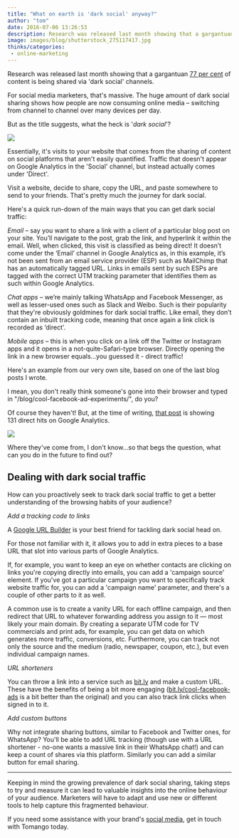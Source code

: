 ```yaml
---
title: "What on earth is 'dark social' anyway?"
author: "tom"
date: 2016-07-06 13:26:53
description: Research was released last month showing that a gargantuan 77 per cent of content is being shared via 'dark social' channels. For social media marketers, that's massive. The huge amount of dark social sharing shows how people are now consuming online media – switching from channel to channel over many devices per day.
image: images/blog/shutterstock_275117417.jpg
thinks/categories: 
 - online-marketing
---
```


Research was released last month showing that a gargantuan [77 per cent](http://www.thedrum.com/news/2016/06/09/77-content-being-shared-dark-social-finds-new-research) of content is being shared via 'dark social' channels.

For social media marketers, that's massive. The huge amount of dark social sharing shows how people are now consuming online media – switching from channel to channel over many devices per day.

But as the title suggests, what the heck is '*dark social*'?

![](images/blog/shutterstock_275117417.jpg)

Essentially, it's visits to your website that comes from the sharing of content on social platforms that aren't easily quantified. Traffic that doesn't appear on Google Analytics in the 'Social' channel, but instead actually comes under 'Direct'.

Visit a website, decide to share, copy the URL, and paste somewhere to send to your friends. That's pretty much the journey for dark social.

Here's a quick run-down of the main ways that you can get dark social traffic:

*Email* – say you want to share a link with a client of a particular blog post on your site. You’ll navigate to the post, grab the link, and hyperlink it within the email. Well, when clicked, this visit is classified as being direct! It doesn’t come under the ‘Email’ channel in Google Analytics as, in this example, it’s not been sent from an email service provider (ESP) such as MailChimp that has an automatically tagged URL. Links in emails sent by such ESPs are tagged with the correct UTM tracking parameter that identifies them as such within Google Analytics.

*Chat apps* – we’re mainly talking WhatsApp and Facebook Messenger, as well as lesser-used ones such as Slack and Weibo. Such is their popularity that they're obviously goldmines for dark social traffic. Like email, they don’t contain an inbuilt tracking code, meaning that once again a link click is recorded as ‘direct’.

*Mobile apps* – this is when you click on a link off the Twitter or Instagram apps and it opens in a not-quite-Safari-type browser. Directly opening the link in a new browser equals…you guessed it - direct traffic!

Here's an example from our very own site, based on one of the last blog posts I wrote.

I mean, you don't really think someone's gone into their browser and typed in "/blog/cool-facebook-ad-experiments/", do you?

Of course they haven't! But, at the time of writing, [that post](/thinks/cool-facebook-ad-experiments/) is showing 131 direct hits on Google Analytics.

![](images/blog/Dark-social-GA-screenshot-1-1024x361.png)

Where they've come from, I don't know...so that begs the question, what can you do in the future to find out?

## Dealing with dark social traffic

How can you proactively seek to track dark social traffic to get a better understanding of the browsing habits of your audience?

*Add a tracking code to links*

A [Google URL Builder](https://effinamazing.com/tools/utm-tracking-code-builder/) is your best friend for tackling dark social head on.

For those not familiar with it, it allows you to add in extra pieces to a base URL that slot into various parts of Google Analytics.

If, for example, you want to keep an eye on whether contacts are clicking on links you're copying directly into emails, you can add a 'campaign source' element. If you've got a particular campaign you want to specifically track website traffic for, you can add a 'campaign name' parameter, and there's a couple of other parts to it as well.

A common use is to create a vanity URL for each offline campaign, and then redirect that URL to whatever forwarding address you assign to it — most likely your main domain. By creating a separate UTM code for TV commercials and print ads, for example, you can get data on which generates more traffic, conversions, etc. Furthermore, you can track not only the source and the medium (radio, newspaper, coupon, etc.), but even individual campaign names.

*URL shorteners*

You can throw a link into a service such as [bit.ly](https://bitly.com/) and make a custom URL. These have the benefits of being a bit more engaging ([bit.ly/cool-facebook-ads](http://bit.ly/cool-facebook-ads) is a bit better than the original) and you can also track link clicks when signed in to it.

*Add custom buttons*

Why not integrate sharing buttons, similar to Facebook and Twitter ones, for WhatsApp? You'll be able to add URL tracking (though use with a URL shortener - no-one wants a massive link in their WhatsApp chat!) and can keep a count of shares via this platform. Similarly you can add a similar button for email sharing.

---

Keeping in mind the growing prevalence of dark social sharing, taking steps to try and measure it can lead to valuable insights into the online behaviour of your audience. Marketers will have to adapt and use new or different tools to help capture this fragmented behaviour.

If you need some assistance with your brand's [social media](/creates/digital-marketing/social-media/), get in touch with Tomango today.


